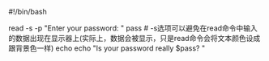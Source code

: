 #!/bin/bash

read -s -p "Enter your password: " pass	# -s选项可以避免在read命令中输入的数据出现在显示器上(实际上，数据会被显示，只是read命令会将文本颜色设成跟背景色一样)
echo
echo "Is your password really $pass? "

